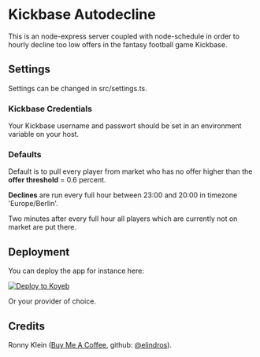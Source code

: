 # Kickbase Autodecline
This is an node-express server coupled with node-schedule in order to hourly decline too low offers in the fantasy football game Kickbase.

## Settings
Settings can be changed in src/settings.ts.

### Kickbase Credentials
Your Kickbase username and passwort should be set in an environment variable on your host.

### Defaults
Default is to pull every player from market who has no offer higher than the **offer threshold** = 0.6 percent. 

**Declines** are run every full hour between 23:00 and 20:00 in timezone 'Europe/Berlin'.

Two minutes after every full hour all players which are currently not on market are put there.

## Deployment
You can deploy the app for instance here: 

[![Deploy to Koyeb](https://www.koyeb.com/static/images/deploy/button.svg)](https://app.koyeb.com/deploy?type=git&name=kickbase-autodecline&repository=github.com/eLindros/kickbase-autodecline&branch=main&run_command=npm%20run%20start&build_command=npm%20run%20build&ports=8080&env[KICKBASE_USER]=&env[KICKBASE_PASSWORD]=&env[OFFER_THRESHOLD]=0.6)

Or your provider of choice.

## Credits
Ronny Klein ([Buy Me A Coffee](https://www.buymeacoffee.com/kleindev), github: [@elindros](https://github.com/eLindros)).
